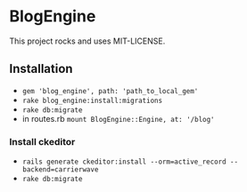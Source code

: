 # BlogEngine

This project rocks and uses MIT-LICENSE.

## Installation

* `gem 'blog_engine', path: 'path_to_local_gem'`
* `rake blog_engine:install:migrations`
* `rake db:migrate`
* in routes.rb `mount BlogEngine::Engine, at: '/blog'`

### Install ckeditor
* `rails generate ckeditor:install --orm=active_record --backend=carrierwave`
* `rake db:migrate`
